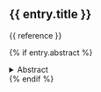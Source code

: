 ---
---

<h2>{{ entry.title }}</h2>

{{ reference }}


{% if entry.abstract %}
<details>
<summary>Abstract</summary>
<p>{{ entry.abstract }}</p>
</details>
{% endif %}

